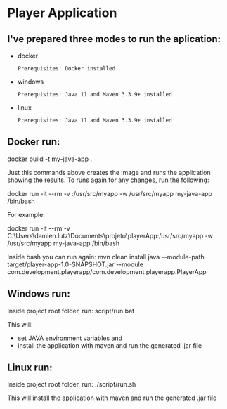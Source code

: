 # Player Application

## I've prepared three modes to run the aplication:
- docker
  
      Prerequisites: Docker installed
- windows
  
      Prerequisites: Java 11 and Maven 3.3.9+ installed
- linux 
  
      Prerequisites: Java 11 and Maven 3.3.9+ installed

## Docker run:
docker build -t my-java-app .

Just this commands above creates the image and runs the application showing the results.
To runs again for any changes, run the following:

docker run -it --rm -v <project root path>:/usr/src/myapp -w /usr/src/myapp my-java-app /bin/bash

For example:

docker run -it --rm -v C:\Users\damien.lutz\Documents\projeto\playerApp:/usr/src/myapp -w /usr/src/myapp my-java-app /bin/bash

Inside bash you can run again:
mvn clean install
java --module-path target/player-app-1.0-SNAPSHOT.jar --module com.development.playerapp/com.development.playerapp.PlayerApp


## Windows run:
Inside project root folder, run:
script/run.bat

This will:
 - set JAVA environment variables and
 - install the application with maven and run the generated .jar file 

## Linux run:
Inside project root folder, run:
./script/run.sh

This will install the application with maven and run the generated .jar file 